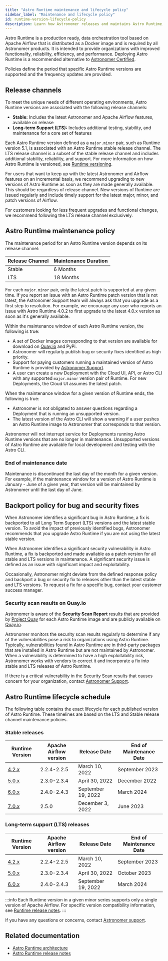 ```yaml
---
title: "Astro Runtime maintenance and lifecycle policy"
sidebar_label: "Maintenance and lifecycle policy"
id: runtime-version-lifecycle-policy
description: Learn how Astronomer releases and maintains Astro Runtime, the core component that powers a differentiated Apache Airflow experience on Astro.
---
```


Astro Runtime is a production ready, data orchestration tool based on Apache Airflow that is distributed as a Docker image and is required by all Astronomer products. It is intended to provide organizations with improved functionality, reliability, efficiency, and performance. Deploying Astro Runtime is a recommended alternative to [Astronomer Certified](image-architecture.md).

Policies define the period that specific Astro Runtime versions are supported and the frequency updates are provided.

## Release channels

To meet the unique needs of different operating environments, Astro Runtime versions are associated with the following release channels:

- **Stable:** Includes the latest Astronomer and Apache Airflow features, available on release
- **Long-term Support (LTS):** Includes additional testing, stability, and maintenance for a core set of features

Each Astro Runtime version defined as a `major.minor` pair, such as Runtime version 5.1,  is associated with an Astro Runtime stable release channel. The LTS release channel is a subset of the stable release channel and includes additional stability, reliability, and support. For more information on how Astro Runtime is versioned, see [Runtime versioning](runtime-image-architecture.mdx#runtime-versioning).

For users that want to keep up with the latest Astronomer and Airflow features on an incremental basis, we recommend upgrading to new versions of Astro Runtime as soon as they are made generally available. This should be regardless of release channel. New versions of Runtime are issued regularly and include timely support for the latest major, minor, and patch versions of Airflow.

For customers looking for less frequent upgrades and functional changes, we recommend following the LTS release channel exclusively.

## Astro Runtime maintenance policy

The maintenance period for an Astro Runtime version depends on its release channel:

| Release Channel | Maintenance Duration |
| --------------- | -------------------- |
| Stable          | 6 Months             |
| LTS             | 18 Months            |

For each `major.minor` pair, only the latest patch is supported at any given time. If you report an issue with an Astro Runtime patch version that is not latest, the Astronomer Support team will always ask that you upgrade as a first step to resolution. For example, we encourage any user who reports an issue with Astro Runtime 4.0.2 to first upgrade to the latest 4.0.x version as soon as it's generally available.

Within the maintenance window of each Astro Runtime version, the following is true:

- A set of Docker images corresponding to that version are available for download on [Quay.io](https://quay.io/repository/astronomer/astro-runtime?tab=tags) and PyPi.
- Astronomer will regularly publish bug or security fixes identified as high priority.
- Support for paying customers running a maintained version of Astro Runtime is provided by [Astronomer Support](https://support.astronomer.io).
- A user can create a new Deployment with the Cloud UI, API, or Astro CLI with any supported `major.minor` version pair of Runtime. For new Deployments, the Cloud UI assumes the latest patch.

When the maintenance window for a given version of Runtime ends, the following is true:

- Astronomer is not obligated to answer questions regarding a Deployment that is running an unsupported version.
- The latest version of the Astro CLI will show a warning if a user pushes an Astro Runtime image to Astronomer that corresponds to that version.

Astronomer will not interrupt service for Deployments running Astro Runtime versions that are no longer in maintenance. Unsupported versions of Astro Runtime are available for local development and testing with the Astro CLI.

### End of maintenance date

Maintenance is discontinued the last day of the month for a given version. For example, if the maintenance window for a version of Astro Runtime is January - June of a given year, that version will be maintained by Astronomer until the last day of June.

## Backport policy for bug and security fixes

When Astronomer identifies a significant bug in Astro Runtime, a fix is backported to all Long Term Support (LTS) versions and the latest stable version. To avoid the impact of previously identified bugs, Astronomer recommends that you upgrade Astro Runtime if you are not using the latest stable version.

When Astronomer identifies a significant security vulnerability in Astro Runtime, a fix is backported and made available as a patch version for all stable and LTS versions in maintenance. A significant security issue is defined as an issue with significant impact and exploitability.

Occasionally, Astronomer might deviate from the defined response policy and backport a bug or security fix to releases other than the latest stable and LTS versions. To request a fix for a specific bug, contact your customer success manager.

### Security scan results on Quay.io

Astronomer is aware of the **Security Scan Report** results that are provided by [Project Quay](https://www.projectquay.io/) for each Astro Runtime image and are publicly available on [Quay.io](https://quay.io/repository/astronomer/astro-runtime?tab=tags).

Astronomer monitors the security scan results regularly to determine if any of the vulnerabilities pose a risk to organizations using Astro Runtime. Typically, vulnerabilities found in Astro Runtime are in third-party packages that are installed in Astro Runtime but are not maintained by Astronomer. When a vulnerability is determined to have a high exploitability risk, Astronomer works with vendors to correct it and incorporate a fix into stable and LTS releases of Astro Runtime.

If there is a critical vulnerability in the Security Scan results that causes concern for your organization, contact [Astronomer Support](https://support.astronomer.io/).

## Astro Runtime lifecycle schedule

<!--- Version-specific -->

The following table contains the exact lifecycle for each published version of Astro Runtime. These timelines are based on the LTS and Stable release channel maintenance policies.

### Stable releases

| Runtime Version                                     | Apache Airflow version | Release Date       | End of Maintenance Date |
| --------------------------------------------------- | ---------------------- | ------------------ | ----------------------- |
| [4.2.x](https://docs.astronomer.io/astro/runtime-release-notes#astro-runtime-420) | 2.2.4-2.2.5            | March 10, 2022     | September 2023          |
| [5.0.x](https://docs.astronomer.io/astro/runtime-release-notes#astro-runtime-500) | 2.3.0-2.3.4            | April 30, 2022     | December 2022           |
| [6.0.x](https://docs.astronomer.io/astro/runtime-release-notes#astro-runtime-600) | 2.4.0-2.4.3            | September 19, 2022 | March 2024              |
| [7.0.x](https://docs.astronomer.io/astro/runtime-release-notes#astro-runtime-700) | 2.5.0                  | December 3, 2022   | June 2023              |

### Long-term support (LTS) releases 

| Runtime Version                                     | Apache Airflow version | Release Date       | End of Maintenance Date |
| --------------------------------------------------- | ---------------------- | ------------------ | ----------------------- |
| [4.2.x](https://docs.astronomer.io/astro/runtime-release-notes#astro-runtime-420) | 2.2.4-2.2.5            | March 10, 2022     | September 2023          |
| [5.0.x](https://docs.astronomer.io/astro/runtime-release-notes#astro-runtime-500) | 2.3.0-2.3.4            | April 30, 2022     | October 2023            |
| [6.0.x](https://docs.astronomer.io/astro/runtime-release-notes#astro-runtime-600) | 2.4.0-2.4.3            | September 19, 2022 | March 2024              |


:::info
Each Runtime version in a given minor series supports only a single version of Apache Airflow. For specific version compatibility information, see [Runtime release notes](https://docs.astronomer.io/astro/runtime-release-notes).
:::

If you have any questions or concerns, contact [Astronomer support](https://support.astronomer.io).

## Related documentation

- [Astro Runtime architecture](runtime-image-architecture.mdx)
- [Astro Runtime release notes](https://docs.astronomer.io/astro/runtime-release-notes)
